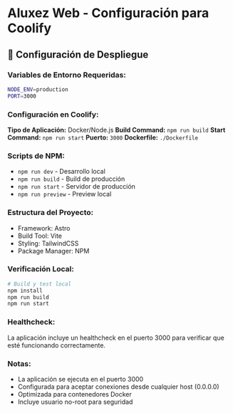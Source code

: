 # Aluxez Web - Configuración para Coolify

## 🚀 Configuración de Despliegue

### Variables de Entorno Requeridas:
```bash
NODE_ENV=production
PORT=3000
```

### Configuración en Coolify:

**Tipo de Aplicación:** Docker/Node.js
**Build Command:** `npm run build`
**Start Command:** `npm run start`
**Puerto:** `3000`
**Dockerfile:** `./Dockerfile`

### Scripts de NPM:
- `npm run dev` - Desarrollo local
- `npm run build` - Build de producción
- `npm run start` - Servidor de producción
- `npm run preview` - Preview local

### Estructura del Proyecto:
- Framework: Astro
- Build Tool: Vite
- Styling: TailwindCSS
- Package Manager: NPM

### Verificación Local:
```bash
# Build y test local
npm install
npm run build
npm run start
```

### Healthcheck:
La aplicación incluye un healthcheck en el puerto 3000 para verificar que esté funcionando correctamente.

### Notas:
- La aplicación se ejecuta en el puerto 3000
- Configurada para aceptar conexiones desde cualquier host (0.0.0.0)
- Optimizada para contenedores Docker
- Incluye usuario no-root para seguridad
